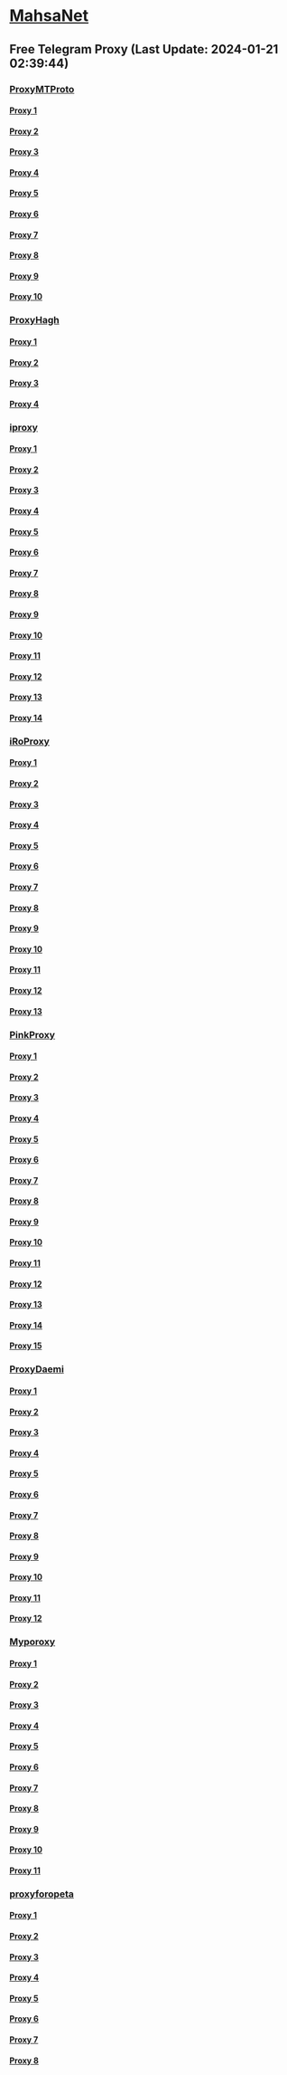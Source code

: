 
# [MahsaNet](https://t.me/mahsa_net)
## Free Telegram Proxy (Last Update: 2024-01-21 02:39:44)
### [ProxyMTProto](https://t.me/ProxyMTProto)
#### [Proxy 1](tg://proxy?server=49.13.161.35&port=7443&secret=AAAAAAAAAAAAAAAAAAAAABQ%3D)
#### [Proxy 2](tg://proxy?server=167.235.65.199&port=7443&secret=AAAAAAAAAAAAAAAAAAAAABQ%3D)
#### [Proxy 3](tg://proxy?server=49.12.97.33&port=7443&secret=AAAAAAAAAAAAAAAAAAAAABQ%3D)
#### [Proxy 4](tg://proxy?server=49.13.163.194&port=7443&secret=AAAAAAAAAAAAAAAAAAAAABQ%3D)
#### [Proxy 5](tg://proxy?server=49.13.195.178&port=7443&secret=AAAAAAAAAAAAAAAAAAAAABQ%3D)
#### [Proxy 6](tg://proxy?server=49.13.2.80&port=7443&secret=AAAAAAAAAAAAAAAAAAAAABQ%3D)
#### [Proxy 7](tg://proxy?server=142.132.129.93&port=4443&secret=FgMBAgABAAH8AwOG4kw63Q%3D%3D)
#### [Proxy 8](tg://proxy?server=176.9.109.228&port=4443&secret=FgMBAgABAAH8AwOG4kw63Q%3D%3D)
#### [Proxy 9](tg://proxy?server=94.130.232.214&port=8580&secret=FgMBAgABAAH8AwOG4kw63Q==)
#### [Proxy 10](tg://proxy?server=88.99.235.247&port=8580&secret=FgMBAgABAAH8AwOG4kw63Q==)
### [ProxyHagh](https://t.me/ProxyHagh)
#### [Proxy 1](tg://proxy?server=95.217.143.71&port=8443&secret=FgMBAgABAAH8AwOG4kw63Q%3D%3D)
#### [Proxy 2](tg://proxy?server=95.217.143.71&port=8443&secret=FgMBAgABAAH8AwOG4kw63Q%3D%3D)
#### [Proxy 3](tg://proxy?server=95.217.143.71&port=8443&secret=FgMBAgABAAH8AwOG4kw63Q%3D%3D)
#### [Proxy 4](tg://proxy?server=95.217.143.71&port=8443&secret=FgMBAgABAAH8AwOG4kw63Q%3D%3D)
### [iproxy](https://t.me/iproxy)
#### [Proxy 1](tg://proxy?server=148.251.29.121&port=8085&secret=FgMBAgABAAH8AwOG4kw63Q==)
#### [Proxy 2](tg://proxy?server=148.251.29.121&port=8085&secret=FgMBAgABAAH8AwOG4kw63Q==)
#### [Proxy 3](tg://proxy?server=185.222.28.176&port=8085&secret=FgMBAgABAAH8AwOG4kw63Q==)
#### [Proxy 4](tg://proxy?server=148.251.243.18&port=8085&secret=FgMBAgABAAH8AwOG4kw63Q==)
#### [Proxy 5](tg://proxy?server=148.251.224.180&port=8085&secret=FgMBAgABAAH8AwOG4kw63Q==)
#### [Proxy 6](tg://proxy?server=185.222.28.214&port=8085&secret=FgMBAgABAAH8AwOG4kw63Q==)
#### [Proxy 7](tg://proxy?server=148.251.243.18&port=8085&secret=FgMBAgABAAH8AwOG4kw63Q==)
#### [Proxy 8](tg://proxy?server=148.251.29.124&port=8085&secret=FgMBAgABAAH8AwOG4kw63Q==)
#### [Proxy 9](tg://proxy?server=188.213.0.110&port=8085&secret=FgMBAgABAAH8AwOG4kw63Q==)
#### [Proxy 10](tg://proxy?server=185.222.28.98&port=443&secret=FgMBAgABAAH8AwOG4kw63Q==)
#### [Proxy 11](tg://proxy?server=185.222.28.98&port=443&secret=FgMBAgABAAH8AwOG4kw63Q==)
#### [Proxy 12](tg://proxy?server=128.140.125.44&port=6970&secret=FgMBAgABAAH8AwOG4kw63Q%3D%3D)
#### [Proxy 13](tg://proxy?server=148.251.243.22&port=8085&secret=FgMBAgABAAH8AwOG4kw63Q==)
#### [Proxy 14](tg://proxy?server=148.251.224.178&port=8085&secret=FgMBAgABAAH8AwOG4kw63Q==)
### [iRoProxy](https://t.me/iRoProxy)
#### [Proxy 1](tg://proxy?server=212.7.211.48&port=443&secret=FgMBAgABAAH8AwOG4kw63Q%3D%3D)
#### [Proxy 2](tg://proxy?server=144.76.237.3&port=6&secret=FgMBAgABAAH8AwOG4kw63Q==)
#### [Proxy 3](tg://proxy?server=94.130.204.27&port=6&secret=FgMBAgABAAH8AwOG4kw63Q==)
#### [Proxy 4](tg://proxy?server=89.149.200.98&port=10&secret=FgMBAgABAAH8AwOG4kw63Q%3D%3D)
#### [Proxy 5](tg://proxy?server=178.162.159.86&port=443&secret=FgMBAgABAAH8AwOG4kw63Q%3D%3D)
#### [Proxy 6](tg://proxy?server=95.211.175.247&port=443&secret=FgMBAgABAAH8AwOG4kw63Q%3D%3D)
#### [Proxy 7](tg://proxy?server=212.32.225.75&port=443&secret=FgMBAgABAAH8AwOG4kw63Q%3D%3D)
#### [Proxy 8](tg://proxy?server=37.48.68.103&port=443&secret=FgMBAgABAAH8AwOG4kw63Q%3D%3D)
#### [Proxy 9](tg://proxy?server=37.48.116.200&port=443&secret=FgMBAgABAAH8AwOG4kw63Q%3D%3D)
#### [Proxy 10](tg://proxy?server=5.79.84.201&port=443&secret=FgMBAgABAAH8AwOG4kw63Q%3D%3D)
#### [Proxy 11](tg://proxy?server=178.162.159.88&port=443&secret=FgMBAgABAAH8AwOG4kw63Q%3D%3D)
#### [Proxy 12](tg://proxy?server=178.63.67.53&port=443&secret=FgMBAgABAAH8AwOG4kw63Q%3D%3D)
#### [Proxy 13](tg://proxy?server=213.227.135.151&port=20&secret=FgMBAgABAAH8AwOG4kw63Q%3D%3D)
### [PinkProxy](https://t.me/PinkProxy)
#### [Proxy 1](tg://proxy?server=128.140.81.61&port=4045&secret=FgMBAgABAAH8AwOG4kw63Q==)
#### [Proxy 2](tg://proxy?server=188.34.167.219&port=4045&secret=FgMBAgABAAH8AwOG4kw63Q==)
#### [Proxy 3](tg://proxy?server=116.203.248.112&port=4045&secret=FgMBAgABAAH8AwOG4kw63Q==)
#### [Proxy 4](tg://proxy?server=162.55.163.60&port=4045&secret=FgMBAgABAAH8AwOG4kw63Q==)
#### [Proxy 5](tg://proxy?server=49.13.94.11&port=4045&secret=FgMBAgABAAH8AwOG4kw63Q==)
#### [Proxy 6](tg://proxy?server=78.47.153.217&port=4045&secret=FgMBAgABAAH8AwOG4kw63Q==)
#### [Proxy 7](tg://proxy?server=49.13.114.233&port=4045&secret=FgMBAgABAAH8AwOG4kw63Q==)
#### [Proxy 8](tg://proxy?server=167.235.246.49&port=4045&secret=FgMBAgABAAH8AwOG4kw63Q==)
#### [Proxy 9](tg://proxy?server=116.203.248.112&port=4045&secret=FgMBAgABAAH8AwOG4kw63Q==)
#### [Proxy 10](tg://proxy?server=49.13.75.122&port=4045&secret=FgMBAgABAAH8AwOG4kw63Q==)
#### [Proxy 11](tg://proxy?server=128.140.81.61&port=4045&secret=FgMBAgABAAH8AwOG4kw63Q==)
#### [Proxy 12](tg://proxy?server=188.34.167.219&port=4045&secret=FgMBAgABAAH8AwOG4kw63Q==)
#### [Proxy 13](tg://proxy?server=128.140.60.175&port=4045&secret=FgMBAgABAAH8AwOG4kw63Q==)
#### [Proxy 14](tg://proxy?server=116.203.248.112&port=4045&secret=FgMBAgABAAH8AwOG4kw63Q==)
#### [Proxy 15](tg://proxy?server=128.140.81.61&port=4045&secret=FgMBAgABAAH8AwOG4kw63Q==)
### [ProxyDaemi](https://t.me/ProxyDaemi)
#### [Proxy 1](tg://proxy?server=88.198.101.163&port=8085&secret=FgMBAgABAAH8AwOG4kw63Q%3D%3D)
#### [Proxy 2](tg://proxy?server=95.216.249.137&port=8443&secret=FgMBAgABAAH8AwOG4kw63Q%3D%3D)
#### [Proxy 3](tg://proxy?server=167.235.140.104&port=2024&secret=FgMBAgABAAH8AwOG4kw63Q%3D%3D)
#### [Proxy 4](tg://proxy?server=49.13.194.236&port=7443&secret=AAAAAAAAAAAAAAAAAAAAABQ=)
#### [Proxy 5](tg://proxy?server=188.40.244.162&port=8085&secret=FgMBAgABAAH8AwOG4kw63Q%3D%3D)
#### [Proxy 6](tg://proxy?server=128.140.125.44&port=6970&secret=FgMBAgABAAH8AwOG4kw63Q%3D%3D)
#### [Proxy 7](tg://proxy?server=185.222.28.214&port=8085&secret=FgMBAgABAAH8AwOG4kw63Q%3D%3D)
#### [Proxy 8](tg://proxy?server=168.119.185.251&port=7443&secret=FgMBAgABAAH8AwOG4kw63Q%3D%3D)
#### [Proxy 9](tg://proxy?server=116.202.104.120&port=4045&secret=FgMBAgABAAH8AwOG4kw63Q==)
#### [Proxy 10](tg://proxy?server=49.13.93.85&port=7443&secret=FgMBAgABAAH8AwOG4kw63Q%3D%3D)
#### [Proxy 11](tg://proxy?server=5.75.237.69&port=4045&secret=FgMBAgABAAH8AwOG4kw63Q%3D%3D)
#### [Proxy 12](tg://proxy?server=49.13.194.64&port=7443&secret=AAAAAAAAAAAAAAAAAAAAABQ=)
### [Myporoxy](https://t.me/Myporoxy)
#### [Proxy 1](tg://proxy?server=cloudflare.com.nokia.com.co.uk.do_yo.want_to.clash_with.this.www.microsoft.com.there_is_no.place_like.localhost.www.bing.com.count_with_me.cyou.net.now_sudo.rm.www.bale.ir.nic.ir.again_to_fight.everyone.i_am.the_internet.berayan-cats-1o0oz.sbs&port=8770&secret=FgMBAgABAAH8AwOG4kw63Q==)
#### [Proxy 2](tg://proxy?server=cloudflare.com.nokia.com.co.uk.do_yo.want_to.clash_with.this.www.microsoft.com.there_is_no.place_like.localhost.www.bing.com.count_with_me.cyou.net.now_sudo.rm.again_to_fight.everyone.i_am.the_internet.ranking-mood.sbs.&port=4550&secret=FpABAiIBhwH8AwOG42xL3Q==)
#### [Proxy 3](tg://proxy?server=49.13.5.222&port=8770&secret=FgMBAgABAAH8AwOG4kw63Q==)
#### [Proxy 4](tg://proxy?server=49.13.54.145&port=4550&secret=FpABAiIBhwH8AwOG42xL3Q==)
#### [Proxy 5](tg://proxy?server=49.13.5.222&port=8770&secret=FgMBAgABAAH8AwOG4kw63Q==)
#### [Proxy 6](tg://proxy?server=49.13.50.169&port=4550&secret=FpABAiIBhwH8AwOG42xL3Q==)
#### [Proxy 7](tg://proxy?server=49.13.5.222&port=4550&secret=FpABAiIBhwH8AwOG42xL3Q==)
#### [Proxy 8](tg://proxy?server=cloudflare.com.nokia.com.co.uk.do_yo.want_to.clash_with.this.www.microsoft.com.there_is_no.place_like.localhost.www.bing.com.count_with_me.cyou.net.now_sudo.rm.www.bale.ir.nic.ir.again_to_fight.everyone.i_am.the_internet.berayan-cats-1o0oz.sbs&port=8770&secret=FgMBAgABAAH8AwOG4kw63Q==)
#### [Proxy 9](tg://proxy?server=49.13.50.169&port=4550&secret=FpABAiIBhwH8AwOG42xL3Q==)
#### [Proxy 10](tg://proxy?server=49.13.54.145&port=4550&secret=FpABAiIBhwH8AwOG42xL3Q==)
#### [Proxy 11](tg://proxy?server=cloudflare.com.nokia.com.co.uk.do_yo.want_to.clash_with.this.www.microsoft.com.there_is_no.place_like.localhost.www.bing.com.count_with_me.cyou.net.now_sudo.rm.again_to_fight.everyone.i_am.the_internet.ranking-mood.sbs.&port=4550&secret=FpABAiIBhwH8AwOG42xL3Q==)
### [proxyforopeta](https://t.me/proxyforopeta)
#### [Proxy 1](tg://proxy?server=88.198.101.163&port=8085&secret=FgMBAgABAAH8AwOG4kw63Q%3D%3D)
#### [Proxy 2](tg://proxy?server=Cloudflare.com.Nokia.com.co.uk.do_yo.want_to.clash_with.this.www.microsoft.com.there_is_no.place_like.localhost.www.bing.com.count_with_me.cyou.net.now_sudo.rm.again_to_fight.everyone.i_am.the_internet.bad-prophet.sbs.&port=3443&secret=FgMBAgABAAH8AwOG4kw63Q%3D%3D)
#### [Proxy 3](tg://proxy?server=88.198.101.163&port=8085&secret=FgMBAgABAAH8AwOG4kw63Q==)
#### [Proxy 4](tg://proxy?server=148.251.243.18&port=8085&secret=FgMBAgABAAH8AwOG4kw63Q==)
#### [Proxy 5](tg://proxy?server=142.132.201.215&port=3443&secret=FgMBAgABAAH8AwOG4kw63Q%3D%3D)
#### [Proxy 6](tg://proxy?server=148.251.29.124&port=8085&secret=FgMBAgABAAH8AwOG4kw63Q==)
#### [Proxy 7](tg://proxy?server=5.9.231.190&port=8085&secret=FgMBAgABAAH8AwOG4kw63Q==)
#### [Proxy 8](tg://proxy?server=49.13.194.64&port=7443&secret=AAAAAAAAAAAAAAAAAAAAABQ=)

    
